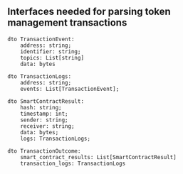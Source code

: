 ## Interfaces needed for parsing token management transactions

```
dto TransactionEvent:
    address: string;
    identifier: string;
    topics: List[string]
    data: bytes
```

```
dto TransactionLogs:
    address: string;
    events: List[TransactionEvent];
```

```
dto SmartContractResult:
    hash: string;
    timestamp: int;
    sender: string;
    receiver: string;
    data: bytes;
    logs: TransactionLogs;
```

```
dto TransactionOutcome:
    smart_contract_results: List[SmartContractResult]
    transaction_logs: TransactionLogs
```
